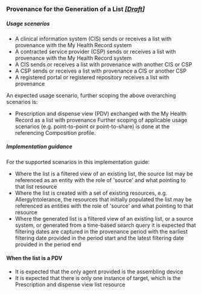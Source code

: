 ### Provenance for the Generation of a List *[[Draft](http://hl7.org/fhir/stu3/valueset-publication-status.html)]*

##### Usage scenarios
* A clinical information system (CIS) sends or receives a list with provenance with the My Health Record system
* A contracted service provider (CSP) sends or receives a list with provenance with the My Health Record system
* A CIS sends or receives a list with provenance with another CIS or CSP
* A CSP sends or receives a list with provenance a CIS or another CSP
* A registered portal or registered repository receives a list with provenance

An expected usage scenario, further scoping the above overarching scenarios is:

* Prescription and dispense view (PDV) exchanged with the My Health Record as a list with provenance
Further scoping of applicable usage scenarios (e.g. point-to-point or point-to-share) is done at the referencing Composition profile.


##### Implementation guidance

For the supported scenarios in this implementation guide:

* Where the list is a filtered view of an existing list, the source list may be referenced as an entity with the role of 'source' and what pointing to that list resource
* Where the list is created with a set of existing resources, e.g. AllergyIntolerance, the resources that initially populated the list may be referenced as entities with the role of 'source' and what pointing to that resource
* Where the generated list is a filtered view of an existing list, or a source system, or generated from a time-based search query it is expected that filtering dates are captured in the provenance period with the earliest filtering date provided in the period start and the latest filtering date provided in the period end

#### When the list is a PDV
* It is expected that the only agent provided is the assembling device
* It is expected that there is only one instance of target, which is the Prescription and dispense view list resource